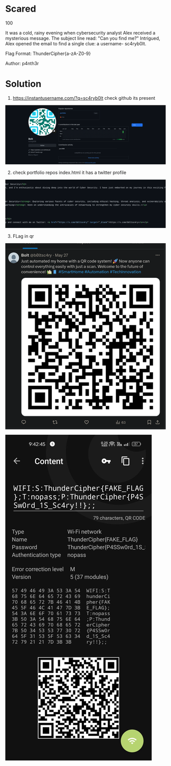 #  Scared
100

It was a cold, rainy evening when cybersecurity analyst Alex received a mysterious message. The subject line read: "Can you find me?" Intrigued, Alex opened the email to find a single clue: a username- sc4ryb0lt.

Flag Format: ThunderCipher{a-zA-Z0-9}

Author: p4nth3r

# Solution

1. https://instantusername.com/?q=sc4ryb0lt check github its present

![GIthub](assets/Scared/image.png)

2. check portfolio repos index.html it has a twitter profile 

![Index.html](assets/Scared/image-1.png)

3. FLag in qr

![twitter](assets/Scared/image-2.png)

![flag](assets/Scared/image-3.png)